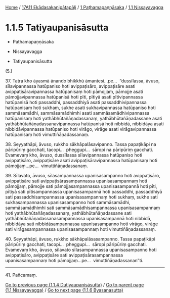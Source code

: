 
[Home](/) / [17A11 Ekādasakanipātapāḷi](../../../17A11.md) / [1 Paṭhamapaṇṇāsaka](../../1.md) / [1.1 Nissayavagga](../1.1.md)

# 1.1.5 Tatiyaupanisāsutta

* Paṭhamapaṇṇāsaka

* Nissayavagga

* Tatiyaupanisāsutta

(5.)

37\. Tatra kho āyasmā ānando bhikkhū āmantesi…pe…  “dussīlassa, āvuso, sīlavipannassa hatūpaniso hoti avippaṭisāro, avippaṭisāre asati avippaṭisāravipannassa hatūpanisaṃ hoti pāmojjaṃ, pāmojje asati pāmojjavipannassa hatūpanisā hoti pīti, pītiyā asati pītivipannassa hatūpanisā hoti passaddhi, passaddhiyā asati passaddhivipannassa hatūpanisaṃ hoti sukhaṃ, sukhe asati sukhavipannassa hatūpaniso hoti sammāsamādhi, sammāsamādhimhi asati sammāsamādhivipannassa hatūpanisaṃ hoti yathābhūtañāṇadassanaṃ, yathābhūtañāṇadassane asati yathābhūtañāṇadassanavipannassa hatūpanisā hoti nibbidā, nibbidāya asati nibbidāvipannassa hatūpaniso hoti virāgo, virāge asati virāgavipannassa hatūpanisaṃ hoti vimuttiñāṇadassanaṃ.

38\. Seyyathāpi, āvuso, rukkho sākhāpalāsavipanno. Tassa papaṭikāpi na pāripūriṃ gacchati, tacopi…  pheggupi…  sāropi na pāripūriṃ gacchati. Evamevaṃ kho, āvuso, dussīlassa sīlavipannassa hatūpaniso hoti avippaṭisāro, avippaṭisāre asati avippaṭisāravipannassa hatūpanisaṃ hoti pāmojjaṃ…pe…  vimuttiñāṇadassanaṃ.

39\. Sīlavato, āvuso, sīlasampannassa upanisasampanno hoti avippaṭisāro, avippaṭisāre sati avippaṭisārasampannassa upanisasampannaṃ hoti pāmojjaṃ, pāmojje sati pāmojjasampannassa upanisasampannā hoti pīti, pītiyā sati pītisampannassa upanisasampannā hoti passaddhi, passaddhiyā sati passaddhisampannassa upanisasampannaṃ hoti sukhaṃ, sukhe sati sukhasampannassa upanisasampanno hoti sammāsamādhi, sammāsamādhimhi sati sammāsamādhisampannassa upanisasampannaṃ hoti yathābhūtañāṇadassanaṃ, yathābhūtañāṇadassane sati yathābhūtañāṇadassanasampannassa upanisasampannā hoti nibbidā, nibbidāya sati nibbidāsampannassa upanisasampanno hoti virāgo, virāge sati virāgasampannassa upanisasampannaṃ hoti vimuttiñāṇadassanaṃ.

40\. Seyyathāpi, āvuso, rukkho sākhāpalāsasampanno. Tassa papaṭikāpi pāripūriṃ gacchati, tacopi…  pheggupi…  sāropi pāripūriṃ gacchati. Evamevaṃ kho, āvuso, sīlavato sīlasampannassa upanisasampanno hoti avippaṭisāro, avippaṭisāre sati avippaṭisārasampannassa upanisasampannaṃ hoti pāmojjaṃ…pe…  vimuttiñāṇadassanan”ti.

---

41\. Pañcamaṃ.



[Go to previous page (1.1.4 Dutiyaupanisāsutta)](1.1.4.md) / [Go to parent page (1.1 Nissayavagga)](../1.1.md) / [Go to next page (1.1.6 Byasanasutta)](1.1.6.md)


